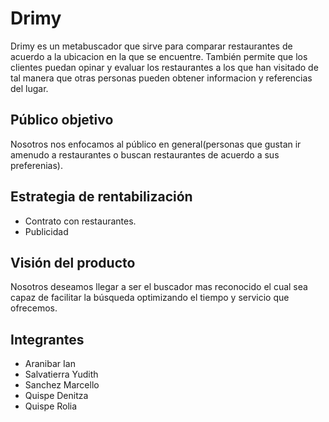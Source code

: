 # Drimy

Drimy es un metabuscador que sirve para comparar restaurantes de acuerdo a la ubicacion en la que se encuentre. También permite que los clientes puedan opinar y evaluar los restaurantes a los que han visitado de tal manera que otras personas pueden obtener informacion y referencias del lugar.
## Público objetivo
Nosotros nos enfocamos al público en general(personas que gustan ir amenudo a restaurantes o buscan restaurantes de acuerdo a sus preferenias).
## Estrategia de rentabilización
* Contrato con restaurantes.
* Publicidad
## Visión del producto
Nosotros deseamos llegar a ser el buscador mas reconocido el cual sea capaz de facilitar la búsqueda optimizando el tiempo y servicio que ofrecemos.

## Integrantes
* Aranibar Ian
* Salvatierra Yudith
* Sanchez Marcello
* Quispe Denitza
* Quispe Rolia
